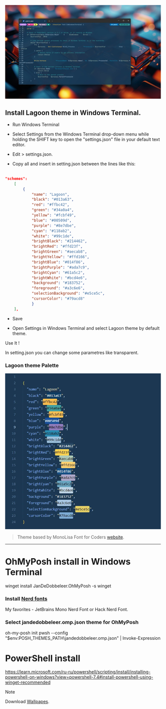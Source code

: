 
<img src="preview/lagoon.webp">

## Install Lagoon theme in Windows Terminal.

- Run Windows Terminal

- Select Settings from the Windows Terminal drop-down menu while holding the SHIFT key to open the "settings.json" file in your default text editor.

- Edit > settings.json.

- Copy all and insert in setting.json between the lines like this:  

```json

"schemes": 
    [
        {
            "name": "Lagoon",
            "black": "#013a63",
            "red": "#ffbc42",
            "green": "#34a0a4",
            "yellow": "#fcbf49",
            "blue": "#00509d",
            "purple": "#8e7dbe",
            "cyan": "#118ab2",
            "white": "#99c1de",
            "brightBlack": "#214462",
            "brightRed": "#ffd23f",
            "brightGreen": "#aecab8",
            "brightYellow": "#ffd166",
            "brightBlue": "#014f86",
            "brightPurple": "#ada7c9",
            "brightCyan": "#61a5c2",
            "brightWhite": "#bcd4e6",
            "background": "#183752",
            "foreground": "#a3c6e6",
            "selectionBackground": "#e5ce5c",
            "cursorColor": "#79acd8"
            }
    ],

```

- Save

- Open Settings in Windows Terminal and select Lagoon theme by default theme.

Use It !

In setting.json you can change some parametres like transparent.

### Lagoon theme Palette

<img width="740px" src="preview/color.webp">

> Theme based by MonoLisa Font for Coders [website](https://www.monolisa.dev/).

------------------------------------------------

# OhMyPosh install in Windows Terminal

winget install JanDeDobbeleer.OhMyPosh -s winget

### Install [Nerd fonts](https://www.nerdfonts.com/font-downloads)  

My favorites - JetBrains Mono Nerd Font or Hack Nerd Font.

### Select **jandedobbeleer.omp.json** theme for OhMyPosh

oh-my-posh init pwsh --config "$env:POSH_THEMES_PATH\jandedobbeleer.omp.json" | Invoke-Expression

# PowerShell install

https://learn.microsoft.com/ru-ru/powershell/scripting/install/installing-powershell-on-windows?view=powershell-7.4#install-powershell-using-winget-recommended

> [!NOTE] 
> Download [Wallpapes](https://github.com/yojeero/wallpapers).